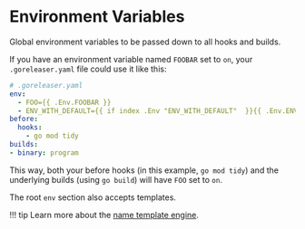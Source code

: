 # Environment Variables

Global environment variables to be passed down to all hooks and builds.

If you have an environment variable named `FOOBAR` set to `on`, your `.goreleaser.yaml` file could use it like this:

```yaml
# .goreleaser.yaml
env:
  - FOO={{ .Env.FOOBAR }}
  - ENV_WITH_DEFAULT={{ if index .Env "ENV_WITH_DEFAULT"  }}{{ .Env.ENV_WITH_DEFAULT }}{{ else }}default_value{{ end }}
before:
  hooks:
    - go mod tidy
builds:
- binary: program
```

This way, both your before hooks (in this example, `go mod tidy`) and the underlying builds (using `go build`) will have `FOO` set to `on`.

The root `env` section also accepts templates.

!!! tip
    Learn more about the [name template engine](/customization/templates/).

